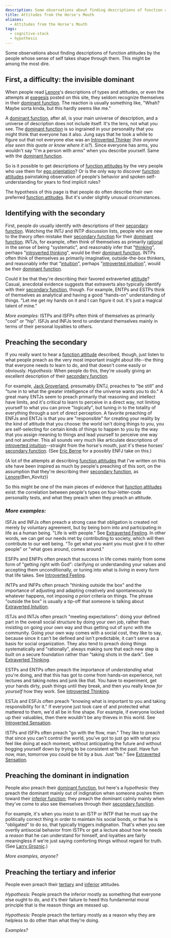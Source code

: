 ```yaml
---
description: Some observations about finding descriptions of function attitudes by the people whose sense of self takes shape through them. This might be among the most dire
title: Attitudes from the Horse's Mouth
aliases:
  - Attitudes from the Horse's Mouth
tags:
  - cognitive-stack
  - hypothesis
---
```


Some observations about finding descriptions of function attitudes by the people whose sense of self takes shape through them. This might be among the most dire.

## First, a difficulty: the invisible dominant

When people read [Lenore](/wiki/people-and-systems/lenore-thomson)'s descriptions of types and attitudes, or even the attempts at [exegesis](/wiki/fundamentals/exegesis) posted on this site, they seldom recognize themselves in their [dominant function](/wiki/dominant-function). The reaction is usually something like, "Whah? Maybe sorta kinda, but this hardly seems like me."

A [dominant function](/wiki/dominant-function), after all, is your main universe of description, and a universe of description does not include itself. It's the lens, not what you see. The [dominant function](/wiki/dominant-function) is so ingrained in your personality that you might think that everyone has it also. Jung says that he took a while to figure out that not everyone else was an [Introverted Thinker](/wiki/function-attitude/attitudes/introverted-thinking) (_has anyone else seen this quote or know where it is?_). Since everyone has arms, you wouldn't say "I'm a person with arms" when you describe yourself. Same with the [dominant function](/wiki/dominant-function).

So is it possible to get descriptions of [function attitudes](/wiki/fundamentals/function-attitude) by the very people who use them for [ego orientation](/wiki/ego-orientation)? Or is the only way to discover [function attitudes](/wiki/fundamentals/function-attitude) painstaking observation of people's behavior and spoken self-understanding for years to find implicit rules?

The hypothesis of this page is that people do often describe their own preferred [function attitudes](/wiki/fundamentals/function-attitude). But it's under slightly unusual circumstances.

## Identifying with the secondary

First, people _do_ usually identify with descriptions of their [secondary function](/wiki/function-attitude/cognitive-stack/secondary-function). Watching the INTJ and INTP discussion lists, people who are new to the theory often mistake their [secondary function](/wiki/function-attitude/cognitive-stack/secondary-function) for their [dominant function](/wiki/dominant-function). INTJs, for example, often think of themselves as primarily [rational](/wiki/our-difficulties/terms-with-nonobvious-meanings) in the sense of being "systematic", and reasonably infer that "[thinking](/wiki/function-attitude/functions/thinking)", perhaps "[introverted thinking](/wiki/function-attitude/attitudes/introverted-thinking)", would be their [dominant function](/wiki/dominant-function). INTPs often think of themselves as primarily imaginative, outside-the-box thinkers, and reasonably infer that "[intuition](/wiki/function-attitude/functions/intuition)", perhaps "[introverted intuition](/wiki/function-attitude/attitudes/introverted-intuition)", would be their [dominant function](/wiki/dominant-function).

Could it be that they're describing their favored extraverted [attitude](/wiki/fundamentals/function-attitude)? Casual, anecdotal evidence suggests that extraverts also typically identify with their [secondary function](/wiki/function-attitude/cognitive-stack/secondary-function), though. For example, ENTPs and ESTPs think of themselves as analytical and having a good "hands-on" understanding of things. "Let me get my hands on it and I can figure it out. It's just a magical talent of mine."

_More examples:_ ISTPs and ISFPs often think of themselves as primarily "cool" or "hip". ISFJs and INFJs tend to understand themselves mainly in terms of their personal loyalties to others.

## Preaching the secondary

If you really want to hear a [function attitude](/wiki/fundamentals/function-attitude) described, though, just listen to what people preach as the very most important insight about life--the thing that everyone needs to learn to do, and that doesn't come easily or obviously. _Hypothesis:_ When people do this, they're usually giving an excellent description of their [secondary function](/wiki/function-attitude/cognitive-stack/secondary-function).

For example, [Jack Groverland](https://web.archive.org/web/20071014043155/http://www.jackgroverland.com/README), presumably ENTJ, preaches to "be still" and "tune in to what the greater intelligence of the universe wants you to do." A great many ENTJs seem to preach primarily that reasoning and intellect have limits, and it's critical to learn to perceive in a direct way, not limiting yourself to what you can prove "logically", but tuning in to the totality of everything through a sort of direct perception. A favorite preaching of ENFJs and ENTJs is that you are "responsible" for creating your reality by the kind of attitude that you choose: the world isn't doing things to you, you are self-selecting for certain kinds of things to happen to you by the way that you assign meaning to things and lead yourself to perceive one way and not another. This all sounds very much like articulate descriptions of [introverted intuition](/wiki/function-attitude/attitudes/introverted-intuition)--straight from the horse's mouth, just it's these horses' [secondary function](/wiki/function-attitude/cognitive-stack/secondary-function). (See [Eric Berne](https://web.archive.org/web/20071014043155/http://greenlightwiki.com/lenore-exegesis/Eric_Berne) for a possibly ENFJ take on this.)

(A lot of the attempts at describing [function attitudes](/wiki/fundamentals/function-attitude) that I've written on this site have been inspired as much by people's preaching of this sort, on the assumption that they're describing their [secondary function](/wiki/function-attitude/cognitive-stack/secondary-function), as [Lenore](/wiki/people-and-systems/lenore-thomson)(Ben_Kovitz))

So this might be one of the main pieces of evidence that [function attitudes](/wiki/fundamentals/function-attitude) exist: the correlation between people's types on four-letter-code personality tests, and what they preach when they preach an attitude.

### _More examples:_

ISFJs and INFJs often preach a strong case that obligation is created not merely by voluntary agreement, but by being born into and participating in life as a human being. "Life is with people." See [Extraverted Feeling](/wiki/function-attitude/attitudes/extraverted-feeling). In other words, we can get our needs met by contributing to society, which will then contribute to our well being. "To get what you want you must give it to other people" or "what goes around, comes around."

ESFPs and ENFPs often preach that success in life comes mainly from some form of "getting right with God": clarifying or understanding your values and accepting them unconditionally, or tuning into what is _living_ in every form that life takes. See [Introverted Feeling](/wiki/function-attitude/attitudes/introverted-feeling).

INTPs and INFPs often preach "thinking outside the box" and the importance of adjusting and adapting creatively and spontaneously to whatever happens, not imposing _a priori_ criteria on things. The phrase "outside the box" is usually a tip-off that someone is talking about [Extraverted Intuition](/wiki/function-attitude/attitudes/extraverted-intuition).

ISTJs and INTJs often preach "meeting expectations": doing your defined part in the overall social structure by doing your own job, rather than insisting on going your own way and thus getting out of sync with the community. Going your own way comes with a social cost, they like to say, because since it can't be defined and isn't predictable, it can't serve as a basis for social organization. They also tend to preach doing things systematically and "rationally", always making sure that each new step is built on a secure foundation rather than "taking shots in the dark". See [Extraverted Thinking](/wiki/function-attitude/attitudes/extraverted-thinking).

ESTPs and ENTPs often preach the importance of _understanding_ what you're doing, and that this has got to come from hands-on experience, not lectures and taking notes and junk like that. You have to experiment, get your hands dirty, push things until they break, and then you really know _for yourself_ how they work. See [Introverted Thinking](/wiki/function-attitude/attitudes/introverted-thinking).

ESTJs and ESFJs often preach "knowing what is important to you and taking responsibility for it." If everyone just took care of and protected what mattered to them, we'd all be in fine shape. For example, if everyone locked up their valuables, then there wouldn't be any thieves in this world. See [Introverted Sensation](/wiki/function-attitude/attitudes/introverted-sensing).

ISTPs and ISFPs often preach "go with the flow, man." They like to preach that since you can't control the world, you've got to just go with what you feel like doing at each moment, without anticipating the future and without bogging yourself down by trying to be consistent with the past. Have fun _now,_ man, tomorrow you could be hit by a bus. Just "be." See [Extraverted Sensation](/wiki/function-attitude/attitudes/extraverted-sensing).

## Preaching the dominant in indignation

People also preach their [dominant function](/wiki/dominant-function), but here's a _hypothesis:_ they preach the dominant mainly out of indignation when someone pushes them toward their [inferior function](/wiki/inferior-function); they preach the dominant calmly mainly when they've come to also see themselves through their [secondary function](/wiki/function-attitude/cognitive-stack/secondary-function).

For example, it's when you insist to an ISTP or INTP that he must say the politically correct thing in order to maintain his social bonds, or that he is "obligated" to do so, that typically triggers indignation. That's when you see overtly antisocial behavior from ISTPs or get a lecture about how he needs a _reason_ that he can understand for himself, and loyalties are fairly meaningless if we're just saying comforting things without regard for truth. (See [Larry Groznic](https://web.archive.org/web/20071014043155/http://greenlightwiki.com/lenore-exegesis/Larry_Groznic).)

_More examples, anyone?_

## Preaching the tertiary and inferior

People even preach their [tertiary](/wiki/function-attitude/cognitive-stack/tertiary-function) and [inferior](/wiki/inferior-function) attitudes.

_Hypothesis:_ People preach the inferior mostly as something that everyone else ought to do, and it's their failure to heed this fundamental moral principle that is the reason things are messed up.

_Hypothesis:_ People preach the tertiary mostly as a reason why they are helpless to do other than what they're doing.

_Examples?_

